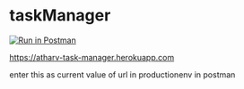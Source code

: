 # taskManager

[![Run in Postman](https://run.pstmn.io/button.svg)](https://app.getpostman.com/run-collection/16049875-eae1ffb6-cda1-4c19-91d6-36480add8025?action=collection%2Ffork&collection-url=entityId%3D16049875-eae1ffb6-cda1-4c19-91d6-36480add8025%26entityType%3Dcollection%26workspaceId%3D920dfa18-ec68-47fc-992a-91d0c035d1e3#?env%5BTask%20Manager%20API%20(prod)%5D=W3sia2V5IjoidXJsIiwidmFsdWUiOiIiLCJlbmFibGVkIjp0cnVlfSx7ImtleSI6ImF1dGhUb2tlbiIsInZhbHVlIjoiIiwiZW5hYmxlZCI6dHJ1ZX1d)

https://atharv-task-manager.herokuapp.com 

enter this as current value of url in productionenv in postman
